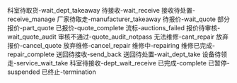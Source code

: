 科室待取货-wait_dept_takeaway
待接收-wait_receive
接收待处置-receive_manage
厂家待取走-manufacturer_takeaway
待报价-wait_quote
部分报价-part_quote
已报价-quote_complete
流标-auctions_failed
报价待审核-wait_quote_audit
审核不通过-quote_audit_notpass
无法维修-cant_repair
放弃报价-cancel_quote
放弃维修-cancel_repair
维修中-repairing
维修已完成-repair_complete
送回待接收-send_back
送回待处置-wait_dept_take
设备待领走-service_wait_take
科室待接收-dept_wait_receive
已完成-complete
已暂停-suspended
已终止-termination



